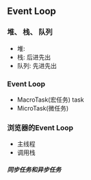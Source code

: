 ## Event Loop

### 堆、 栈、 队列

- 堆: 
- 栈: 后进先出
- 队列: 先进先出

### Event Loop
- MacroTask(宏任务) task
- MicroTask(微任务)

### 浏览器的Event Loop
- 主线程
- 调用栈

##### 同步任务和异步任务












